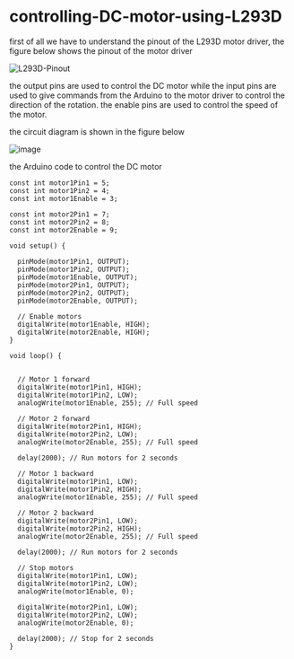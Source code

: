 # controlling-DC-motor-using-L293D

first of all we have to understand the pinout of the L293D motor driver, the figure below shows the pinout of the motor driver 


![L293D-Pinout](https://github.com/user-attachments/assets/1b7bce65-0ba9-4da9-a52d-eeb3aa024c16)


the output pins are used to control the DC motor while the input pins are used to give commands from the Arduino to the motor driver to control the direction of the rotation. the enable pins are used to control the speed of the motor.


the circuit diagram is shown in the figure below 


![image](https://github.com/user-attachments/assets/b4f049c0-712d-48c2-ba70-a4a7191a9923)


the Arduino code to control the DC motor

```
const int motor1Pin1 = 5; 
const int motor1Pin2 = 4; 
const int motor1Enable = 3; 

const int motor2Pin1 = 7; 
const int motor2Pin2 = 8; 
const int motor2Enable = 9; 

void setup() {
  
  pinMode(motor1Pin1, OUTPUT);
  pinMode(motor1Pin2, OUTPUT);
  pinMode(motor1Enable, OUTPUT);
  pinMode(motor2Pin1, OUTPUT);
  pinMode(motor2Pin2, OUTPUT);
  pinMode(motor2Enable, OUTPUT);

  // Enable motors
  digitalWrite(motor1Enable, HIGH);
  digitalWrite(motor2Enable, HIGH);
}

void loop() {
  

  // Motor 1 forward
  digitalWrite(motor1Pin1, HIGH);
  digitalWrite(motor1Pin2, LOW);
  analogWrite(motor1Enable, 255); // Full speed

  // Motor 2 forward
  digitalWrite(motor2Pin1, HIGH);
  digitalWrite(motor2Pin2, LOW);
  analogWrite(motor2Enable, 255); // Full speed

  delay(2000); // Run motors for 2 seconds

  // Motor 1 backward
  digitalWrite(motor1Pin1, LOW);
  digitalWrite(motor1Pin2, HIGH);
  analogWrite(motor1Enable, 255); // Full speed

  // Motor 2 backward
  digitalWrite(motor2Pin1, LOW);
  digitalWrite(motor2Pin2, HIGH);
  analogWrite(motor2Enable, 255); // Full speed

  delay(2000); // Run motors for 2 seconds

  // Stop motors
  digitalWrite(motor1Pin1, LOW);
  digitalWrite(motor1Pin2, LOW);
  analogWrite(motor1Enable, 0);

  digitalWrite(motor2Pin1, LOW);
  digitalWrite(motor2Pin2, LOW);
  analogWrite(motor2Enable, 0);

  delay(2000); // Stop for 2 seconds
}
```
